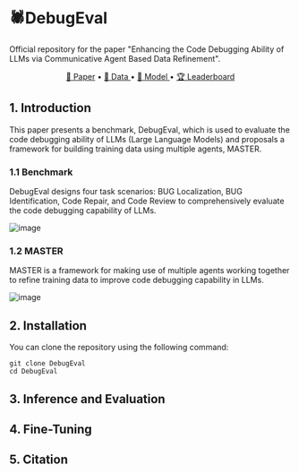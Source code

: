 # 🕷️DebugEval 
Official repository for the paper "Enhancing the Code Debugging Ability of LLMs via
Communicative Agent Based Data Refinement".

<p align="center">
    <a href="">📜 Paper</a> •
    <a href="">🤗 Data </a> •
    <a href="">🤖 Model </a> •
    <a href="">🏆 Leaderboard</a> 
</p>

## 1. Introduction
This paper presents a benchmark, DebugEval, which is used to evaluate the code debugging ability of LLMs (Large Language Models) and proposals a framework for building training data using multiple agents, MASTER.

### 1.1 Benchmark
DebugEval designs four task scenarios: BUG Localization, BUG Identification, Code Repair, and Code Review to comprehensively evaluate the code debugging capability of LLMs.

![image](https://github.com/NEUIR/DebugEval/blob/main/Figure/benchmark_00.png)
### 1.2 MASTER
MASTER is a framework for making use of multiple agents working together to refine training data to improve code debugging capability in LLMs.

![image](https://github.com/NEUIR/DebugEval/blob/main/Figure/model%20picture_00.png)
## 2. Installation
You can clone the repository using the following command:

```
git clone DebugEval
cd DebugEval
```

## 3. Inference and Evaluation

## 4. Fine-Tuning

## 5. Citation
